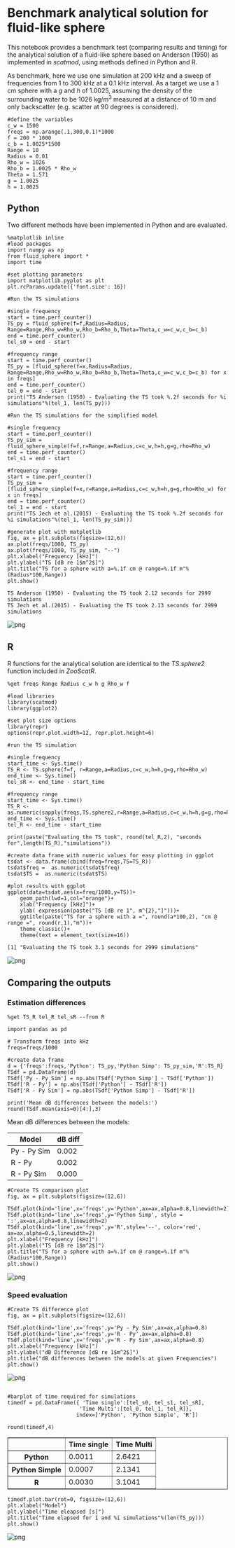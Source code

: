 
<link rel="stylesheet" href="https://cdn.jupyter.org/notebook/5.1.0/style/style.min.css">

# Benchmark analytical solution for fluid-like sphere
This notebook provides a benchmark test (comparing results and timing) for the analytical solution of a fluid-like sphere based on Anderson (1950) as implemented in *scatmod*, using methods defined in Python and R.

As benchmark, here we use one simulation at 200 kHz and a sweep of frequencies from 1 to 300 kHz at a 0.1 kHz interval. As a target we use a 1 cm sphere with a *g* and *h* of 1.0025, assuming the density of the surrounding water to be 1026 kg/$m^3$ measured at a distance of 10 m and only backscatter (e.g. scatter at 90 degrees is considered). 



```sos
#define the variables
c_w = 1500 
freqs = np.arange(.1,300,0.1)*1000
f = 200 * 1000
c_b = 1.0025*1500
Range = 10
Radius = 0.01
Rho_w = 1026
Rho_b = 1.0025 * Rho_w
Theta = 1.571
g = 1.0025
h = 1.0025

```


## Python  
Two different methods have been implemented in Python and are evaluated.


```sos
%matplotlib inline
#load packages
import numpy as np
from fluid_sphere import *
import time

#set plotting parameters
import matplotlib.pyplot as plt
plt.rcParams.update({'font.size': 16})

#Run the TS simulations

#single frequency
start = time.perf_counter()
TS_py = fluid_sphere(f=f,Radius=Radius, Range=Range,Rho_w=Rho_w,Rho_b=Rho_b,Theta=Theta,c_w=c_w,c_b=c_b)
end = time.perf_counter()
tel_s0 = end - start

#frequency range
start = time.perf_counter()
TS_py = [fluid_sphere(f=x,Radius=Radius, Range=Range,Rho_w=Rho_w,Rho_b=Rho_b,Theta=Theta,c_w=c_w,c_b=c_b) for x in freqs]
end = time.perf_counter()
tel_0 = end - start
print("TS Anderson (1950) - Evaluating the TS took %.2f seconds for %i simulations"%(tel_1, len(TS_py)))

#Run the TS simulations for the simplified model

#single frequency
start = time.perf_counter()
TS_py_sim = fluid_sphere_simple(f=f,r=Range,a=Radius,c=c_w,h=h,g=g,rho=Rho_w)
end = time.perf_counter()
tel_s1 = end - start

#frequency range
start = time.perf_counter()
TS_py_sim = [fluid_sphere_simple(f=x,r=Range,a=Radius,c=c_w,h=h,g=g,rho=Rho_w) for x in freqs]
end = time.perf_counter()
tel_1 = end - start
print("TS Jech et al.(2015) - Evaluating the TS took %.2f seconds for %i simulations"%(tel_1, len(TS_py_sim)))

#generate plot with matplotlib
fig, ax = plt.subplots(figsize=(12,6))
ax.plot(freqs/1000, TS_py)
ax.plot(freqs/1000, TS_py_sim, "--")
plt.xlabel("Frequency [kHz]")
plt.ylabel("TS [dB re 1$m^2$]")
plt.title("TS for a sphere with a=%.1f cm @ range=%.1f m"%(Radius*100,Range))
plt.show()
```

    TS Anderson (1950) - Evaluating the TS took 2.12 seconds for 2999 simulations
    TS Jech et al.(2015) - Evaluating the TS took 2.13 seconds for 2999 simulations
    


![png](output_3_1.png)


## R
R functions for the analytical solution are identical to the *TS.sphere2* function included in *ZooScatR*.


```sos
%get freqs Range Radius c_w h g Rho_w f

#load libraries
library(scatmod)
library(ggplot2)

#set plot size options
library(repr)
options(repr.plot.width=12, repr.plot.height=6)

#run the TS simulation

#single frequency
start_time <- Sys.time()
TS_R <- TS.sphere(f=f, r=Range,a=Radius,c=c_w,h=h,g=g,rho=Rho_w)
end_time <- Sys.time()
tel_sR <- end_time - start_time

#frequency range
start_time <- Sys.time()
TS_R <- as.numeric(sapply(freqs,TS.sphere2,r=Range,a=Radius,c=c_w,h=h,g=g,rho=Rho_w))
end_time <- Sys.time()
tel_R <- end_time - start_time

print(paste("Evaluating the TS took", round(tel_R,2), "seconds for",length(TS_R),"simulations"))

#create data frame with numeric values for easy plotting in ggplot
tsdat <- data.frame(cbind(freq=freqs,TS=TS_R))
tsdat$freq =  as.numeric(tsdat$freq)
tsdat$TS =  as.numeric(tsdat$TS)

#plot results with ggplot
ggplot(data=tsdat,aes(x=freq/1000,y=TS))+
    geom_path(lwd=1,col="orange")+
    xlab("Frequency [kHz]")+
    ylab( expression(paste("TS [dB re 1", m^{2},"]")))+
    ggtitle(paste("TS for a sphere with a =", round(a*100,2), "cm @ range =", round(r,1),"m"))+
    theme_classic()+
    theme(text = element_text(size=16))
```

    [1] "Evaluating the TS took 3.1 seconds for 2999 simulations"
    


![png](output_5_1.png)


## Comparing the outputs

### Estimation differences


```sos
%get TS_R tel_R tel_sR --from R

import pandas as pd

# Transform freqs into kHz
freqs=freqs/1000

#create data frame
d = {'freqs':freqs,'Python': TS_py,'Python Simp': TS_py_sim,'R':TS_R}
TSdf = pd.DataFrame(d)
TSdf['Py - Py Sim'] = np.abs(TSdf['Python Simp'] - TSdf['Python'])
TSdf['R - Py'] = np.abs(TSdf['Python'] - TSdf['R'])
TSdf['R - Py Sim'] = np.abs(TSdf['Python Simp'] - TSdf['R'])

print('Mean dB differences between the models:')
round(TSdf.mean(axis=0)[4:],3)
```
Mean dB differences between the models:

| Model | dB diff|
|---|---|
|Py - Py Sim |0.002|
|R - Py |0.002|
|R - Py Sim |0.000|

```sos
#Create TS comparison plot
fig, ax = plt.subplots(figsize=(12,6))

TSdf.plot(kind='line',x='freqs',y='Python',ax=ax,alpha=0.8,linewidth=2)
TSdf.plot(kind='line',x='freqs',y='Python Simp', style = ':',ax=ax,alpha=0.8,linewidth=2)
TSdf.plot(kind='line',x='freqs',y='R',style='--', color='red', ax=ax,alpha=0.5,linewidth=2)
plt.xlabel("Frequency [kHz]")
plt.ylabel("TS [dB re 1$m^2$]")
plt.title("TS for a sphere with a=%.1f cm @ range=%.1f m"%(Radius*100,Range))
plt.show()

```


![png](output_9_0.png)


### Speed evaluation


```sos
#Create TS difference plot
fig, ax = plt.subplots(figsize=(12,6))

TSdf.plot(kind='line',x='freqs',y='Py - Py Sim',ax=ax,alpha=0.8)
TSdf.plot(kind='line',x='freqs',y='R - Py',ax=ax,alpha=0.8)
TSdf.plot(kind='line',x='freqs',y='R - Py Sim',ax=ax,alpha=0.8)
plt.xlabel("Frequency [kHz]")
plt.ylabel("dB Difference [dB re 1$m^2$]")
plt.title("dB differences between the models at given Frequencies")
plt.show()
```


![png](output_11_0.png)



```sos

#barplot of time required for simulations
timedf = pd.DataFrame({ 'Time single':[tel_s0, tel_s1, tel_sR],
                       'Time Multi':[tel_0, tel_1, tel_R]},
                      index=['Python', 'Python Simple', 'R'])

round(timedf,4)
```
<table border="1" class="dataframe">
  <thead>
    <tr style="text-align: right;">
      <th></th>
      <th>Time single</th>
      <th>Time Multi</th>
    </tr>
  </thead>
  <tbody>
    <tr>
      <th>Python</th>
      <td>0.0011</td>
      <td>2.6421</td>
    </tr>
    <tr>
      <th>Python Simple</th>
      <td>0.0007</td>
      <td>2.1341</td>
    </tr>
    <tr>
      <th>R</th>
      <td>0.0030</td>
      <td>3.1041</td>
    </tr>
  </tbody>
</table>

```sos
timedf.plot.bar(rot=0, figsize=(12,6))
plt.xlabel("Model")
plt.ylabel("Time eleapsed [s]")
plt.title("Time elapsed for 1 and %i simulations"%(len(TS_py)))
plt.show()

```


![png](output_13_0.png)

